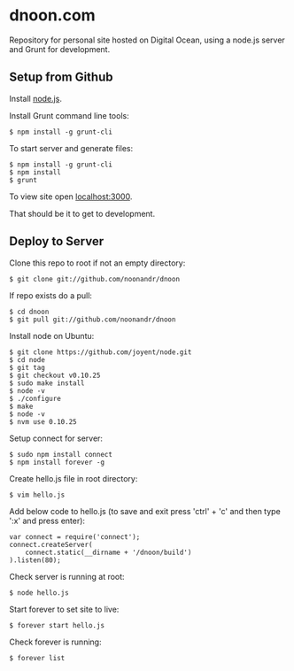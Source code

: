 # dnoon.com

Repository for personal site hosted on Digital Ocean, using a node.js server and Grunt for development.

## Setup from Github 

Install [node.js](http://nodejs.org/).

Install Grunt command line tools:

```shell
$ npm install -g grunt-cli
```

To start server and generate files:

```
$ npm install -g grunt-cli
$ npm install
$ grunt
```

To view site open [localhost:3000](http://localhost:3000).

That should be it to get to development.

## Deploy to Server

Clone this repo to root if not an empty directory:

```
$ git clone git://github.com/noonandr/dnoon
```

If repo exists do a pull:

```
$ cd dnoon
$ git pull git://github.com/noonandr/dnoon
```

Install node on Ubuntu:

```
$ git clone https://github.com/joyent/node.git
$ cd node
$ git tag
$ git checkout v0.10.25
$ sudo make install
$ node -v
$ ./configure
$ make
$ node -v
$ nvm use 0.10.25
```

Setup connect for server:

```
$ sudo npm install connect
$ npm install forever -g
```

Create hello.js file in root directory:

```
$ vim hello.js
```

Add below code to hello.js (to save and exit press 'ctrl' + 'c' and then type ':x' and press enter):

```
var connect = require('connect');
connect.createServer(
    connect.static(__dirname + '/dnoon/build')
).listen(80);
```

Check server is running at root:

```
$ node hello.js
```

Start forever to set site to live:

```
$ forever start hello.js
```

Check forever is running:

```
$ forever list
```